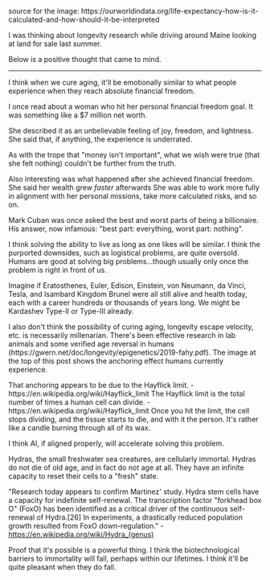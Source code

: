 <put the image here>
source for the image: https://ourworldindata.org/life-expectancy-how-is-it-calculated-and-how-should-it-be-interpreted

I was thinking about longevity research while driving around Maine looking at land for sale last summer.

Below is a positive thought that came to mind.

-----
<p>
I think when we cure aging, it'll be emotionally similar to what people experience when they reach absolute financial freedom.

<p>
I once read about a woman who hit her personal financial freedom goal. It was something like a $7 million net worth. 

<p>
She described it as an unbelievable feeling of joy, freedom, and lightness. She said that, if anything, the experience is underrated.

<p>
As with the trope that "money isn't important", what we wish were true (that she felt nothing) couldn't be further from the truth.

<p>
Also interesting was what happened after she achieved financial freedom.
She said her wealth grew <i>faster</i> afterwards
She was able to work more fully in alignment with her personal missions, take more calculated risks, and so on.

<p>
Mark Cuban was once asked the best and worst parts of being a billionaire. His answer, now infamous: "best part: everything, worst part: nothing".

<p>
I think solving the ability to live as long as one likes will be similar.
I think the purported downsides, such as logistical problems, are quite oversold.
Humans are good at solving big problems...though usually only once the problem is right in front of us.

<p>
Imagine if Eratosthenes, Euler, Edison, Einstein, von Neumann, da Vinci, Tesla, and Isambard Kingdom Brunel were all still alive and health today, each with a career hundreds or thousands of years long.
We might be Kardashev Type-II or Type-III already.

<p>
I also don't think the possibility of curing aging, longevity escape velocity, etc. is necessarily millenarian.
There's been effective research in lab animals and some verified age reversal in humans (https://gwern.net/doc/longevity/epigenetics/2019-fahy.pdf).
The image at the top of this post shows the anchoring effect humans currently experience.

<p>
That anchoring appears to be due to the Hayflick limit. -https://en.wikipedia.org/wiki/Hayflick_limit
The Hayflick limit is the total number of times a human cell can divide. -https://en.wikipedia.org/wiki/Hayflick_limit
Once you hit the limit, the cell stops dividing, and the tissue starts to die, and with it the person.
It's rather like a candle burning through all of its wax.

I think AI, if aligned properly, will accelerate solving this problem.

<p>
Hydras, the small freshwater sea creatures, are cellularly immortal.
<insert photo of a hydra>
Hydras do not die of old age, and in fact do not age at all.
They have an infinite capacity to reset their cells to a "fresh" state.

"Research today appears to confirm Martinez' study. Hydra stem cells have a capacity for indefinite self-renewal. The transcription factor "forkhead box O" (FoxO) has been identified as a critical driver of the continuous self-renewal of Hydra.[26] In experiments, a drastically reduced population growth resulted from FoxO down-regulation." -https://en.wikipedia.org/wiki/Hydra_(genus)
</p>

<p>
Proof that it's possible is a powerful thing.
I think the biotechnological barriers to immortality will fall, perhaps within our lifetimes.
I think it'll be quite pleasant when they do fall.
